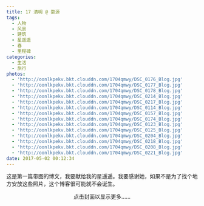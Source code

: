 ```yaml
---
title: 17 清明 @ 婺源
tags:
  - 人物
  - 风景
  - 建筑
  - 星遥遥
  - 春
  - 里程碑
categories:
  - 生活
  - 旅行
photos:
  - 'http://oonlkpekv.bkt.clouddn.com/1704qmwy/DSC_0176_Blog.jpg'
  - 'http://oonlkpekv.bkt.clouddn.com/1704qmwy/DSC_0177_Blog.jpg'
  - 'http://oonlkpekv.bkt.clouddn.com/1704qmwy/DSC_0178_Blog.jpg'
  - 'http://oonlkpekv.bkt.clouddn.com/1704qmwy/DSC_0214_Blog.jpg'
  - 'http://oonlkpekv.bkt.clouddn.com/1704qmwy/DSC_0217_Blog.jpg'
  - 'http://oonlkpekv.bkt.clouddn.com/1704qmwy/DSC_0114_Blog.jpg'
  - 'http://oonlkpekv.bkt.clouddn.com/1704qmwy/DSC_0157_Blog.jpg'
  - 'http://oonlkpekv.bkt.clouddn.com/1704qmwy/DSC_0174_Blog.jpg'
  - 'http://oonlkpekv.bkt.clouddn.com/1704qmwy/DSC_0123_Blog.jpg'
  - 'http://oonlkpekv.bkt.clouddn.com/1704qmwy/DSC_0125_Blog.jpg'
  - 'http://oonlkpekv.bkt.clouddn.com/1704qmwy/DSC_0204_Blog.jpg'
  - 'http://oonlkpekv.bkt.clouddn.com/1704qmwy/DSC_0218_Blog.jpg'
  - 'http://oonlkpekv.bkt.clouddn.com/1704qmwy/DSC_0208_Blog.jpg'
  - 'http://oonlkpekv.bkt.clouddn.com/1704qmwy/DSC_0221_Blog.jpg'
date: 2017-05-02 00:12:34
---
```



这是第一篇带图的博文，我要献给我的星遥遥。我要感谢她，如果不是为了找个地方安放这些照片，这个博客很可能就不会诞生。

<!--more-->

<center> 点击封面以显示更多…… </center>
